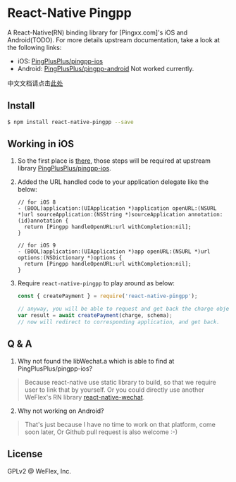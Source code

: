 
# React-Native Pingpp

A React-Native(RN) binding library for [Pingxx.com]'s iOS and Android(TODO). For more details upstream documentation, take a look at the following links:

- iOS: [PingPlusPlus/pingpp-ios](https://github.com/PingPlusPlus/pingpp-ios)
- Android: [PingPlusPlus/pingpp-android](https://github.com/PingPlusPlus/pingpp-android) Not worked currently.

中文文档请点击[此处](来读我吧.md)

## Install

```sh
$ npm install react-native-pingpp --save
```

## Working in iOS

1. So the first place is [there](https://github.com/PingPlusPlus/pingpp-ios#手动导入), those steps will be required at upstream library [PingPlusPlus/pingpp-ios](https://github.com/PingPlusPlus/pingpp-ios).

2. Added the URL handled code to your application delegate like the below:

    ```
    // for iOS 8
    - (BOOL)application:(UIApplication *)application openURL:(NSURL *)url sourceApplication:(NSString *)sourceApplication annotation:(id)annotation {
      return [Pingpp handleOpenURL:url withCompletion:nil];
    }

    // for iOS 9
    - (BOOL)application:(UIApplication *)app openURL:(NSURL *)url options:(NSDictionary *)options {
      return [Pingpp handleOpenURL:url withCompletion:nil];
    }
    ```

3. Require `react-native-pingpp` to play around as below:

    ```js
    const { createPayment } = require('react-native-pingpp');

    // anyway, you will be able to request and get back the charge object
    var result = await createPayment(charge, schema);
    // now will redirect to corresponding application, and get back.
    ```

## Q & A

1. Why not found the libWechat.a which is able to find at PingPlusPlus/pingpp-ios?

> Because react-native use static library to build, so that we require user to link that by yourself. Or you could directly use another WeFlex's RN library [react-native-wechat](https://github.com/weflex/react-native-wechat).

2. Why not working on Android?

> That's just because I have no time to work on that platform, come soon later, Or Github pull request is also welcome :-)

## License

GPLv2 @ WeFlex, Inc.
